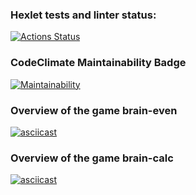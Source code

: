 ### Hexlet tests and linter status:
[![Actions Status](https://github.com/kuzmich-eugene/frontend-project-44/workflows/hexlet-check/badge.svg)](https://github.com/kuzmich-eugene/frontend-project-44/actions)

### CodeClimate Maintainability Badge
[![Maintainability](https://api.codeclimate.com/v1/badges/9f2201ef64fb397767c7/maintainability)](https://codeclimate.com/github/kuzmich-eugene/frontend-project-44/maintainability)

### Overview of the game brain-even
[![asciicast](https://asciinema.org/a/582238.svg)](https://asciinema.org/a/582238)

### Overview of the game brain-calc
[![asciicast](https://asciinema.org/a/582193.svg)](https://asciinema.org/a/582193)
